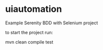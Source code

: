 # uiautomation
Example Serenity BDD with Selenium project

to start the project run:

mvn clean compile test
